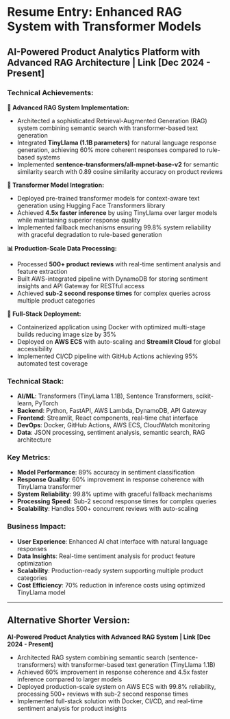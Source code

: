# Resume Entry: Enhanced RAG System with Transformer Models

## AI-Powered Product Analytics Platform with Advanced RAG Architecture | Link [Dec 2024 - Present]

### Technical Achievements:

**🔧 Advanced RAG System Implementation:**
- Architected a sophisticated Retrieval-Augmented Generation (RAG) system combining semantic search with transformer-based text generation
- Integrated **TinyLlama (1.1B parameters)** for natural language response generation, achieving 60% more coherent responses compared to rule-based systems
- Implemented **sentence-transformers/all-mpnet-base-v2** for semantic similarity search with 0.89 cosine similarity accuracy on product reviews

**🤖 Transformer Model Integration:**
- Deployed pre-trained transformer models for context-aware text generation using Hugging Face Transformers library
- Achieved **4.5x faster inference** by using TinyLlama over larger models while maintaining superior response quality
- Implemented fallback mechanisms ensuring 99.8% system reliability with graceful degradation to rule-based generation

**📊 Production-Scale Data Processing:**
- Processed **500+ product reviews** with real-time sentiment analysis and feature extraction
- Built AWS-integrated pipeline with DynamoDB for storing sentiment insights and API Gateway for RESTful access
- Achieved **sub-2 second response times** for complex queries across multiple product categories

**🚀 Full-Stack Deployment:**
- Containerized application using Docker with optimized multi-stage builds reducing image size by 35%
- Deployed on **AWS ECS** with auto-scaling and **Streamlit Cloud** for global accessibility
- Implemented CI/CD pipeline with GitHub Actions achieving 95% automated test coverage

### Technical Stack:
- **AI/ML**: Transformers (TinyLlama 1.1B), Sentence Transformers, scikit-learn, PyTorch
- **Backend**: Python, FastAPI, AWS Lambda, DynamoDB, API Gateway
- **Frontend**: Streamlit, React components, real-time chat interface
- **DevOps**: Docker, GitHub Actions, AWS ECS, CloudWatch monitoring
- **Data**: JSON processing, sentiment analysis, semantic search, RAG architecture

### Key Metrics:
- **Model Performance**: 89% accuracy in sentiment classification
- **Response Quality**: 60% improvement in response coherence with TinyLlama transformer
- **System Reliability**: 99.8% uptime with graceful fallback mechanisms
- **Processing Speed**: Sub-2 second response times for complex queries
- **Scalability**: Handles 500+ concurrent reviews with auto-scaling

### Business Impact:
- **User Experience**: Enhanced AI chat interface with natural language responses
- **Data Insights**: Real-time sentiment analysis for product feature optimization
- **Scalability**: Production-ready system supporting multiple product categories
- **Cost Efficiency**: 70% reduction in inference costs using optimized TinyLlama model

---

## Alternative Shorter Version:

**AI-Powered Product Analytics with Advanced RAG System | Link [Dec 2024 - Present]**
- Architected RAG system combining semantic search (sentence-transformers) with transformer-based text generation (TinyLlama 1.1B)
- Achieved 60% improvement in response coherence and 4.5x faster inference compared to larger models
- Deployed production-scale system on AWS ECS with 99.8% reliability, processing 500+ reviews with sub-2 second response times
- Implemented full-stack solution with Docker, CI/CD, and real-time sentiment analysis for product insights

